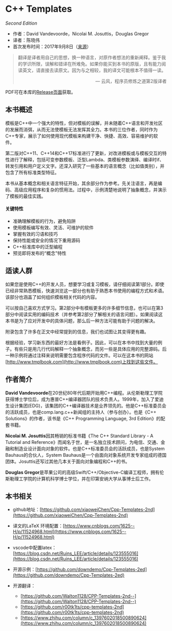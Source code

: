 # C++ Templates

*Second Edition*

* 作者：David Vandevoorde，Nicolai M. Josuttis，Douglas Gregor
* 译者：陈晓伟
* 首次发布时间：2017年9月8日（[来源](https://www.amazon.com/C-Templates-Complete-Guide-2nd/dp/0321714121)）

> 翻译是译者用自己的思想，换一种语言，对原作者想法的重新阐释。鉴于我的学识所限，误解和错译在所难免。如果你能买到本书的原版，且有能力阅读英文，请直接去读原文。因为与之相较，我的译文可能根本不值得一读。
>
> <p align="right"> — 云风，程序员修炼之道第2版译者</p>

PDF可在本库的[Release页面](https://github.com/glatavento/Cpp-Templates-2nd/releases)获取。

## 本书概述

模板是C++中一个强大的特性，但对模板的误解，并未随着C++语言和开发社区的发展而消弭，从而无法使模板无法发挥其全力。本书的三位作者，同时作为C++专家，展示了如何使用现代模板来构建干净、快捷、高效、容易维护的软件。

第二版对C++11、C++14和C++17标准进行了更新，对改进模板或与模板交互的特性进行了解释，包括可变参数模板、泛型Lambda、类模板参数演绎、编译时if、转发引用和用户定义文字。还深入研究了一些基本的语言概念（比如值类别），并包含了所有标准类型特征。

本书从基本概念和相关语言特征开始，其余部分作为参考。先关注语言，再是编码、高级应用程序和复杂的惯用法。过程中，示例清楚地说明了抽象概念，并演示了模板的最佳实践。

#### 关键特性

- 准确理解模板的行为，避免陷阱
- 使用模板编写有效、灵活、可维护的软件
- 掌握有效的习语和技巧
- 保持性能或安全的情况下重用源码
- C++标准库中的泛型编程
- 预览即将发布的“概念"特性

## 适读人群

如果您是使用C++的开发人员，想要学习或复习模板，请仔细阅读第1部分。即使已经非常熟悉模板，快速浏览这一部分也有助于熟悉本书使用的编程方式和术语。该部分也涵盖了如何组织模板相关代码的内容。

可以按自己喜欢方式学习。第2部分中有模板更多的许多细节信息，也可以在第3部分中阅读实用的编码技术（并参考第2部分了解相关的语言问题）。如果阅读这本书是为了应对开发中的具体问题，那么后一种方法可能有助于问题的解决。

附录包含了许多在正文中经常提到的信息，我们也试图让其变得更有趣。

根据经验，学习新东西的最好方法是看例子。因此，可以在本书中找到大量的例子。有些只是用几行代码解释一个抽象概念，而另一些是具体应用的完整源码。后一种示例将通过注释来说明需要包含程序代码的文件。可以在这本书的网站[http://www.tmplbook.com](http://www.tmplbook.com)上找到这些文件。

## 作者简介

**David Vandevoorde**在20世纪80年代后期开始用C++编程。从伦斯勒理工学院获得博士学位后，成为惠普C++编译器团队的技术负责人。1999年，加入了爱迪生设计集团(EDG)，该集团的C++编译器技术是业界领先的。他是C++标准委员会的活跃成员，也是comp.lang.c++新闻组的主持人（参与创办）。也是《C++ Solutions》的作者，该书是《C++ Programming Language, 3rd Edition》的配套书籍。

**Nicolai M. Josuttis**因其畅销的标准书籍《The C++ Standard Library - A Tutorial and Reference》而闻名于世，是一名独立技术顾问，为电信、交通、金融和制造业设计面向对象的软件。也是C++标准委员会的活跃成员，也是System Bauhaus的合伙人，System Bauhaus是一个由面向对象系统开发专家组成的德国团体。Josuttis还写过其他几本关于面向对象编程和C++的书。

**Douglas Gregor**是苹果公司的高级Swift/C++/Objective-C编译工程师，拥有伦斯勒理工学院的计算机科学博士学位，并在印第安纳大学从事博士后工作。

## 本书相关

* github地址：[https://github.com/xiaoweiChen/Cpp-Templates-2nd](https://github.com/xiaoweiChen/Cpp-Templates-2nd)
* 译文的LaTeX 环境配置：[https://www.cnblogs.com/1625--H/p/11524968.html](https://www.cnblogs.com/1625--H/p/11524968.html)
* vscode中配置latex：[https://blog.csdn.net/Ruins_LEE/article/details/123555016](https://blog.csdn.net/Ruins_LEE/article/details/123555016)
* 开源示例：[https://github.com/downdemo/Cpp-Templates-2ed](https://github.com/downdemo/Cpp-Templates-2ed)
* 开源翻译：

  * [https://github.com/Walton1128/CPP-Templates-2nd--](https://github.com/Walton1128/CPP-Templates-2nd--)
  * [https://github.com/r00tk1ts/cpp-templates-2nd](https://github.com/r00tk1ts/cpp-templates-2nd)
  * [https://www.zhihu.com/column/c_1397602018500890624](https://www.zhihu.com/column/c_1397602018500890624)
